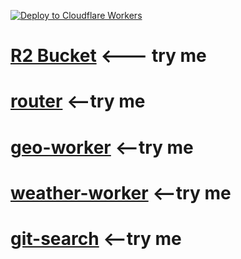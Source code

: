 [![Deploy to Cloudflare Workers](https://deploy.workers.cloudflare.com/button)](https://deploy.workers.cloudflare.com/?url=https://github.com/YOURUSERNAME/YOURREPO)
# <a href="https://html.jessejesse.workers.dev">R2 Bucket</a> <--- try me <br>
# <a href="https://itty-bitty-router.jessejesse.workers.dev">router</a> <--try me<br>
# <a href="https://r2.jessejesse.workers.dev">geo-worker</a> <--try me<br>
# <a href="https://sunshine.jessejesse.workers.dev">weather-worker</a> <--try me<br>
# <a href="https://git.jessejesse.workers.dev">git-search</a> <--try me<br>
